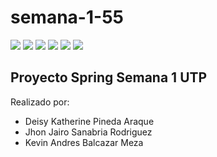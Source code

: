 # semana-1-55
![](https://img.shields.io/github/stars/DeisyK/semana-1-55/editor.md.svg) ![](https://img.shields.io/github/forks/DeisyK/semana-1-55/editor.md.svg) ![](https://img.shields.io/github/tag/DeisyK/semana-1-55/editor.md.svg) ![](https://img.shields.io/github/release/DeisyK/semana-1-55/editor.md.svg) ![](https://img.shields.io/github/issues/DeisyK/semana-1-55/editor.md.svg) ![](https://img.shields.io/bower/v/editor.md.svg)

## Proyecto Spring Semana 1 UTP

Realizado por:

- Deisy Katherine Pineda Araque
- Jhon Jairo Sanabria Rodriguez
- Kevin Andres Balcazar Meza
